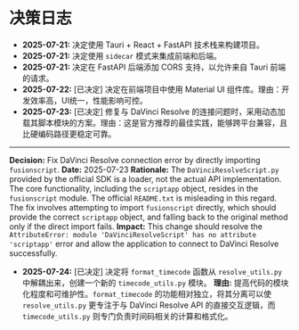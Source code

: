 # 决策日志

- **2025-07-21:** 决定使用 Tauri + React + FastAPI 技术栈来构建项目。
- **2025-07-21:** 决定使用 `sidecar` 模式来集成前端和后端。
- **2025-07-21:** 决定在 FastAPI 后端添加 CORS 支持，以允许来自 Tauri 前端的请求。
- **2025-07-22:** [已决定] 决定在前端项目中使用 Material UI 组件库。理由：开发效率高，UI统一，性能影响可控。
- **2025-07-23:** [已决定] 修复与 DaVinci Resolve 的连接问题时，采用动态加载其脚本模块的方案。理由：这是官方推荐的最佳实践，能够跨平台兼容，且比硬编码路径更稳定可靠。
---
**Decision:** Fix DaVinci Resolve connection error by directly importing `fusionscript`.
**Date:** 2025-07-23
**Rationale:** The `DaVinciResolveScript.py` provided by the official SDK is a loader, not the actual API implementation. The core functionality, including the `scriptapp` object, resides in the `fusionscript` module. The official `README.txt` is misleading in this regard. The fix involves attempting to import `fusionscript` directly, which should provide the correct `scriptapp` object, and falling back to the original method only if the direct import fails.
**Impact:** This change should resolve the `AttributeError: module 'DaVinciResolveScript' has no attribute 'scriptapp'` error and allow the application to connect to DaVinci Resolve successfully.

- **2025-07-24:** [已决定] 决定将 `format_timecode` 函数从 `resolve_utils.py` 中解耦出来，创建一个新的 `timecode_utils.py` 模块。 **理由:** 提高代码的模块化程度和可维护性。`format_timecode` 的功能相对独立，将其分离可以使 `resolve_utils.py` 更专注于与 DaVinci Resolve API 的直接交互逻辑，而 `timecode_utils.py` 则专门负责时间码相关的计算和格式化。